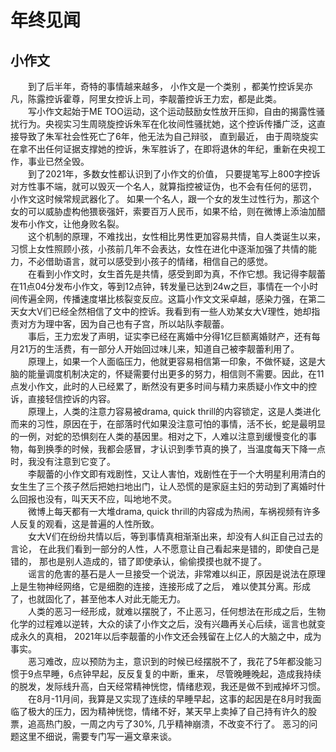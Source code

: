 # 年终见闻

## 小作文  
    
　　到了后半年，奇特的事情越来越多， 小作文是一个类别 ，都美竹控诉吴亦凡，陈露控诉霍尊，阿里女控诉上司，李靓蕾控诉王力宏，都是此类。  
　　写小作文起始于ME TOO运动，这个运动鼓励女性放开压抑，自由的揭露性骚扰行为。央视实习生周晓旋控诉朱军在化妆间性骚扰她，这个控诉传播广泛，这直接导致了朱军社会性死亡了6年，他无法为自己辩驳， 直到最近， 由于周晓旋实在拿不出任何证据支撑她的控诉，朱军胜诉了，在即将退休的年纪，重新在央视工作，事业已然全毁。  
　　到了2021年，多数女性都认识到了小作文的价值， 只要提笔写上800字控诉对方性事不端，就可以毁灭一个名人，就算指控被证伪，也不会有任何的惩罚， 小作文这时候常规武器化了。 如果一个名人，跟一个女的发生过性行为，那这个女的可以威胁虚构他猥亵强奸，索要百万人民币，如果不给，则在微博上添油加醋发布小作文，让他身败名裂。  
　　这个机制的原理，不难找出，女性相比男性更加容易共情，自人类诞生以来，习惯上女性照顾小孩，小孩前几年不会表达，女性在进化中逐渐加强了共情的能力，不必借助语言，就可以感受到小孩子的情绪，相信自己的感觉。  
　　在看到小作文时，女生首先是共情，感受到即为真，不作它想。我记得李靓蕾在11点04分发布小作文，等到12点钟，转发量已达到24w之巨，事情在一个小时间传遍全网，传播速度堪比核裂变反应。这篇小作文文采卓越，感染力强，在第二天女大V们已经全然相信了文中的控诉。我看到有一些人劝某女大V理性，她却指责对方为理中客，因为自己也有子宫，所以站队李靓蕾。  
　　事后，王力宏发了声明，证实李已经在离婚中分得1亿巨额离婚财产，还有每月21万的生活费，有一部分人开始回过味儿来，知道自己被李靓蕾利用了。  
　　原理上，如果一个人面临压力，他就更容易相信第一印象，不做怀疑，这是大脑的能量调度机制决定的，怀疑需要付出更多的努力，相信则不需要。因此，在11点发小作文，此时的人已经累了，断然没有更多时间与精力来质疑小作文中的控诉，直接轻信控诉的内容。  
　　原理上，人类的注意力容易被drama, quick thrill的内容锁定，这是人类进化而来的习性，原因在于，在部落时代如果没注意可怕的事情，活不长，蛇是最明显的一例，对蛇的恐惧刻在人类的基因里。相对之下，人难以注意到缓慢变化的事物，每到换季的时候，我都会感冒，才认识到季节真的换了，当温度每天下降一点时，我没有注意到它变了。  
　　李靓蕾的小作文即有戏剧性，又让人害怕，戏剧性在于一个大明星利用清白的女生生了三个孩子然后把她扫地出门，让人恐慌的是家庭主妇的劳动到了离婚时什么回报也没有，叫天天不应，叫地地不灵。  
　　微博上每天都有一大堆drama, quick thrill的内容成为热闹，车祸视频有许多人反复的观看，这是普遍的人性所致。  
　　女大V们在纷纷共情以后，等到事情真相渐渐出来，却没有人纠正自己过去的言论， 在此我们看到一部分的人性，人不愿意让自己看起来是错的，即使自己是错的， 那也是别人造成的，错了即使承认，偷偷摸摸也就不提了。  
　　谣言的危害的基石是人一旦接受一个说法，非常难以纠正，原因是说法在原理上是生物神经网络，它是细胞的连接，连接形成了之后， 难以使其分离。形成了，也就固化了，甚至他本人对此无能无力。  
　　人类的恶习一经形成，就难以摆脱了，不止恶习，任何想法在形成之后，生物化学的过程难以逆转，大众的读了小作文之后，没有兴趣再关心后续，谣言也就变成永久的真相， 2021年以后李靓蕾的小作文还会残留在上亿人的大脑之中，成为事实。  
　　恶习难改，应以预防为主，意识到的时候已经摆脱不了，我花了5年都没能习惯于9点早睡，6点钟早起，反反复复的中断，重来， 尽管晚睡晚起，造成我持续的脱发，发际线升高，白天经常精神恍惚，情绪悲观，我还是做不到戒掉坏习惯。  
　　在8月-11月间，我算是又实现了连续的早睡早起，这事的起因是在8月时我面临了极大的压力，因为精神恍惚，情绪不好，某天早上卖掉了自己持有许久的股票，追高热门股，一周之内亏了30%, 几乎精神崩溃，不改变不行了。 恶习的问题这里不细说，需要专门写一遍文章来谈。

